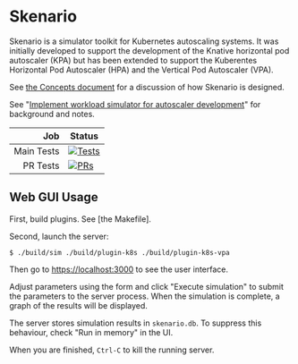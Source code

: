 # Skenario

Skenario is a simulator toolkit for Kubernetes autoscaling systems. It was initially developed to support the development of the Knative horizontal pod autoscaler (KPA) but has been extended to support the Kuberentes Horizontal Pod Autoscaler (HPA) and the Vertical Pod Autoscaler (VPA). 

See [the Concepts document](docs/concepts.md) for a discussion of how Skenario is designed.

See "[Implement workload simulator for autoscaler development](https://github.com/knative/serving/issues/1686)"
for background and notes. 

| Job | Status |
| ---: | --- |
| Main Tests | [![Tests](http://wings.pivotal.io/api/v1/teams/jchester-knative/pipelines/skenario/jobs/test/badge)](https://wings.pivotal.io/teams/jchester-knative/pipelines/skenario/jobs/test/) |
| PR Tests | [![PRs](http://wings.pivotal.io/api/v1/teams/jchester-knative/pipelines/skenario/jobs/test-pr/badge)](https://wings.pivotal.io/teams/jchester-knative/pipelines/skenario/jobs/test-pr/) |


## Web GUI Usage

First, build plugins. See [the Makefile].  

Second, launch the server:

```
$ ./build/sim ./build/plugin-k8s ./build/plugin-k8s-vpa
```

Then go to [https://localhost:3000](https://localhost:3000) to see the user interface.

Adjust parameters using the form and click "Execute simulation" to submit the parameters to the server process.
When the simulation is complete, a graph of the results will be displayed.

The server stores simulation results in `skenario.db`. To suppress this behaviour, check "Run in memory" in the UI.

When you are finished, `Ctrl-C` to kill the running server.
